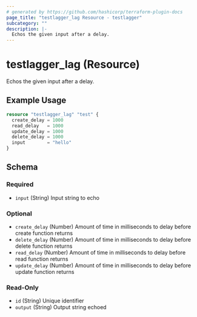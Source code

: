 ```yaml
---
# generated by https://github.com/hashicorp/terraform-plugin-docs
page_title: "testlagger_lag Resource - testlagger"
subcategory: ""
description: |-
  Echos the given input after a delay.
---
```


# testlagger_lag (Resource)

Echos the given input after a delay.

## Example Usage

```terraform
resource "testlagger_lag" "test" {
  create_delay = 1000
  read_delay   = 1000
  update_delay = 1000
  delete_delay = 1000
  input        = "hello"
}
```

<!-- schema generated by tfplugindocs -->
## Schema

### Required

- `input` (String) Input string to echo

### Optional

- `create_delay` (Number) Amount of time in milliseconds to delay before create function returns
- `delete_delay` (Number) Amount of time in milliseconds to delay before delete function returns
- `read_delay` (Number) Amount of time in milliseconds to delay before read function returns
- `update_delay` (Number) Amount of time in milliseconds to delay before update function returns

### Read-Only

- `id` (String) Unique identifier
- `output` (String) Output string echoed
